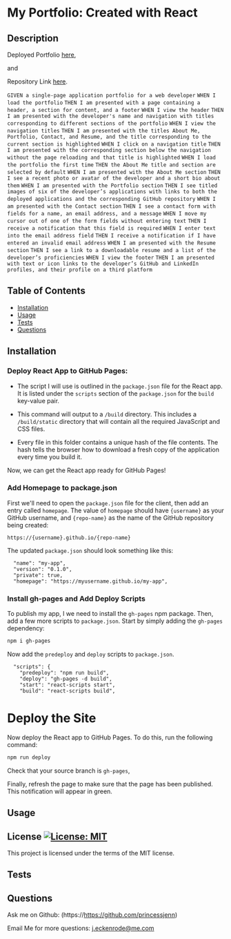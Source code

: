 # My Portfolio: Created with React

## Description

Deployed Portfolio [here](https://princessjenn.github.io/my-portfolio/),

and

Repository Link [here](https://github.com/princessjenn/my-portfolio.git).



`GIVEN a single-page application portfolio for a web developer`
`WHEN I load the portfolio`
`THEN I am presented with a page containing a header, a section for content, and a footer`
`WHEN I view the header`
`THEN I am presented with the developer's name and navigation with titles corresponding to different sections of the portfolio`
`WHEN I view the navigation titles`
`THEN I am presented with the titles About Me, Portfolio, Contact, and Resume, and the title corresponding to the current section is highlighted`
`WHEN I click on a navigation title`
`THEN I am presented with the corresponding section below the navigation without the page reloading and that title is highlighted`
`WHEN I load the portfolio the first time`
`THEN the About Me title and section are selected by default`
`WHEN I am presented with the About Me section`
`THEN I see a recent photo or avatar of the developer and a short bio about them`
`WHEN I am presented with the Portfolio section`
`THEN I see titled images of six of the developer’s applications with links to both the deployed applications and the corresponding GitHub repository`
`WHEN I am presented with the Contact section`
`THEN I see a contact form with fields for a name, an email address, and a message`
`WHEN I move my cursor out of one of the form fields without entering text`
`THEN I receive a notification that this field is required`
`WHEN I enter text into the email address field`
`THEN I receive a notification if I have entered an invalid email address`
`WHEN I am presented with the Resume section`
`THEN I see a link to a downloadable resume and a list of the developer’s proficiencies`
`WHEN I view the footer`
`THEN I am presented with text or icon links to the developer’s GitHub and LinkedIn profiles, and their profile on a third platform`


## Table of Contents

- [Installation](#installation)
- [Usage](#usage)
- [Tests](#tests)
- [Questions](#questions)


## Installation

### Deploy React App to GitHub Pages:

* The script I will use is outlined in the `package.json` file for the React app. It is listed under the `scripts` section of the `package.json` for the `build` key-value pair.

* This command will output to a `/build` directory. This includes a `/build/static` directory that will contain all the required JavaScript and CSS files.

* Every file in this folder contains a unique hash of the file contents. The hash tells the browser how to download a fresh copy of the application every time you build it.

Now, we can get the React app ready for GitHub Pages!

### Add Homepage to package.json

First we'll need to open the `package.json` file for the client, then add an entry called `homepage`. The value of `homepage` should have `{username}` as your GitHub username, and `{repo-name}` as the name of the GitHub repository being created: 

```
https://{username}.github.io/{repo-name}
```

The updated `package.json` should look something like this:

```t
  "name": "my-app",
  "version": "0.1.0",
  "private": true,
  "homepage": "https://myusername.github.io/my-app",
```

### Install gh-pages and Add Deploy Scripts

To publish my app, I we need to install the `gh-pages` npm package. Then, add a few more scripts to `package.json`. Start by simply adding the `gh-pages` dependency:

```sh
npm i gh-pages
```

Now add the `predeploy` and `deploy` scripts to `package.json`. 

```text
  "scripts": {
    "predeploy": "npm run build",
    "deploy": "gh-pages -d build",
    "start": "react-scripts start",
    "build": "react-scripts build",
```

# Deploy the Site

Now deploy the React app to GitHub Pages. To do this, run the following command:

```sh
npm run deploy
```

Check that your source branch is `gh-pages`,

Finally, refresh the page to make sure that the page has been published. This notification will appear in green.


## Usage


## License [![License: MIT](https://img.shields.io/badge/License-MIT-yellow.svg)](https://opensource.org/licenses/MIT)

This project is licensed under the terms of the MIT license.

## Tests


## Questions

Ask me on Github: (https://https://github.com/princessjenn)

Email Me for more questions: j.eckenrode@me.com